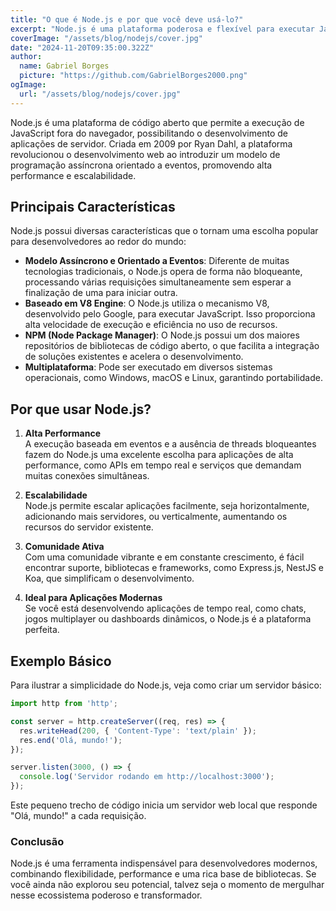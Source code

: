 ```yaml
---
title: "O que é Node.js e por que você deve usá-lo?"
excerpt: "Node.js é uma plataforma poderosa e flexível para executar JavaScript no lado do servidor. Aprenda como ela funciona, suas principais características e os motivos para adotá-la em seus projetos."
coverImage: "/assets/blog/nodejs/cover.jpg"
date: "2024-11-20T09:35:00.322Z"
author:
  name: Gabriel Borges
  picture: "https://github.com/GabrielBorges2000.png"
ogImage:
  url: "/assets/blog/nodejs/cover.jpg"
---
```


Node.js é uma plataforma de código aberto que permite a execução de JavaScript fora do navegador, possibilitando o desenvolvimento de aplicações de servidor. Criada em 2009 por Ryan Dahl, a plataforma revolucionou o desenvolvimento web ao introduzir um modelo de programação assíncrona orientado a eventos, promovendo alta performance e escalabilidade.

## Principais Características

Node.js possui diversas características que o tornam uma escolha popular para desenvolvedores ao redor do mundo:

- **Modelo Assíncrono e Orientado a Eventos**: Diferente de muitas tecnologias tradicionais, o Node.js opera de forma não bloqueante, processando várias requisições simultaneamente sem esperar a finalização de uma para iniciar outra.
- **Baseado em V8 Engine**: O Node.js utiliza o mecanismo V8, desenvolvido pelo Google, para executar JavaScript. Isso proporciona alta velocidade de execução e eficiência no uso de recursos.
- **NPM (Node Package Manager)**: O Node.js possui um dos maiores repositórios de bibliotecas de código aberto, o que facilita a integração de soluções existentes e acelera o desenvolvimento.
- **Multiplataforma**: Pode ser executado em diversos sistemas operacionais, como Windows, macOS e Linux, garantindo portabilidade.

## Por que usar Node.js?

1. **Alta Performance**  
   A execução baseada em eventos e a ausência de threads bloqueantes fazem do Node.js uma excelente escolha para aplicações de alta performance, como APIs em tempo real e serviços que demandam muitas conexões simultâneas.

2. **Escalabilidade**  
   Node.js permite escalar aplicações facilmente, seja horizontalmente, adicionando mais servidores, ou verticalmente, aumentando os recursos do servidor existente.

3. **Comunidade Ativa**  
   Com uma comunidade vibrante e em constante crescimento, é fácil encontrar suporte, bibliotecas e frameworks, como Express.js, NestJS e Koa, que simplificam o desenvolvimento.

4. **Ideal para Aplicações Modernas**  
   Se você está desenvolvendo aplicações de tempo real, como chats, jogos multiplayer ou dashboards dinâmicos, o Node.js é a plataforma perfeita.

## Exemplo Básico

Para ilustrar a simplicidade do Node.js, veja como criar um servidor básico:

```javascript
import http from 'http';

const server = http.createServer((req, res) => {
  res.writeHead(200, { 'Content-Type': 'text/plain' });
  res.end('Olá, mundo!');
});

server.listen(3000, () => {
  console.log('Servidor rodando em http://localhost:3000');
});
```


Este pequeno trecho de código inicia um servidor web local que responde "Olá, mundo!" a cada requisição.

### Conclusão
Node.js é uma ferramenta indispensável para desenvolvedores modernos, combinando flexibilidade, performance e uma rica base de bibliotecas. Se você ainda não explorou seu potencial, talvez seja o momento de mergulhar nesse ecossistema poderoso e transformador.